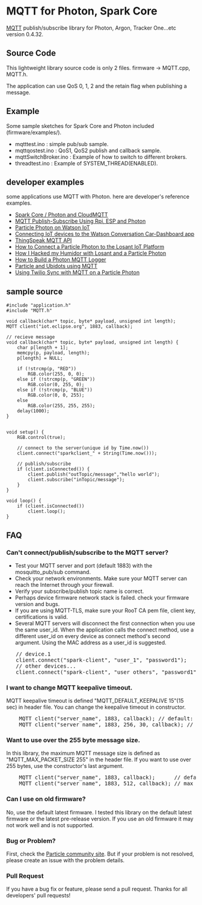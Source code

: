 # MQTT for Photon, Spark Core
<a href="http://mqtt.org/" target=_blank>MQTT</a> publish/subscribe library for Photon, Argon, Tracker One...etc version 0.4.32.

## Source Code
This lightweight library source code is only 2 files. firmware -> MQTT.cpp, MQTT.h.

The application can use QoS 0, 1, 2 and the retain flag when publishing a message.

## Example
Some sample sketches for Spark Core and Photon included (firmware/examples/).
 - mqtttest.ino	: simple pub/sub sample. 
 - mqttqostest.ino : QoS1, QoS2 publish and callback sample.
 - mqttSwitchBroker.ino : Example of how to switch to different brokers.
 - threadtest.ino : Example of SYSTEM_THREAD(ENABLED).

## developer examples
some applications use MQTT with Photon. here are developer's reference examples.
- <a href="http://www.instructables.com/id/Spark-Core-Photon-and-CloudMQTT/" target="_blank">Spark Core / Photon and CloudMQTT</a>
- <a href="https://www.hackster.io/anasdalintakam/mqtt-publish-subscribe-using-rpi-esp-and-photon-864fe9#toc--particle-photon-as-mqtt-client-2" target="_blank">MQTT Publish-Subscribe Using Rpi, ESP and Photon</a>
- <a href="http://www.kevinhoyt.com/2016/04/27/particle-photon-on-watson-iot/" target="_blank">Particle Photon on Watson IoT</a>
- <a href="https://developer.ibm.com/recipes/tutorials/connecting-a-iot-device-of-the-watson-conversation-cardashboard-app/" target="_blank">Connecting IoT devices to the Watson Conversation Car-Dashboard app</a>
- <a href="https://jp.mathworks.com/help/thingspeak/mqtt-api.html" target="_blank">ThingSpeak MQTT API</a>
- <a href="https://www.losant.com/blog/how-to-connect-a-particle-photon-to-the-losant-iot-platform" target="_blank">How to Connect a Particle Photon to the Losant IoT Platform</a>
- <a href="https://medium.com/@stevecaldwell/how-i-hacked-my-humidor-with-losant-and-a-particle-photon-84342744755b#.b68apdmo1" target="_blank">How I Hacked my Humidor with Losant and a Particle Photon</a>
- <a href="https://www.digikey.jp/ja/maker/projects/how-to-build-a-photon-mqtt-logger/876ce49a8f914f0799a0f8b94519acc1" target="_blank">How to Build a Photon MQTT Logger</a>
- <a href="https://ubidots.com/docs/devices/particleMQTT.html" target="_blank">Particle and Ubidots using MQTT</a>
- <a href="https://www.twilio.com/docs/quickstart/sync-iot/mqtt-particle-photon-sync-iot" target="_blank">Using Twilio Sync with MQTT on a Particle Photon</a>

## sample source
```
#include "application.h"
#include "MQTT.h"

void callback(char* topic, byte* payload, unsigned int length);
MQTT client("iot.eclipse.org", 1883, callback);

// recieve message
void callback(char* topic, byte* payload, unsigned int length) {
    char p[length + 1];
    memcpy(p, payload, length);
    p[length] = NULL;

    if (!strcmp(p, "RED"))
        RGB.color(255, 0, 0);
    else if (!strcmp(p, "GREEN"))
        RGB.color(0, 255, 0);
    else if (!strcmp(p, "BLUE"))
        RGB.color(0, 0, 255);
    else
        RGB.color(255, 255, 255);
    delay(1000);
}


void setup() {
    RGB.control(true);

    // connect to the server(unique id by Time.now())
    client.connect("sparkclient_" + String(Time.now()));

    // publish/subscribe
    if (client.isConnected()) {
        client.publish("outTopic/message","hello world");
        client.subscribe("inTopic/message");
    }
}

void loop() {
    if (client.isConnected())
        client.loop();
}
```
## FAQ
### Can't connect/publish/subscribe to the MQTT server?
- Test your MQTT server and port (default 1883) with the mosquitto_pub/sub command. 
- Check your network environments. Make sure your MQTT server can reach the Internet through your firewall. 
- Verify your subscribe/publish topic name is correct.
- Perhaps device firmware network stack is failed. check your firmware version and bugs.
- If you are using MQTT-TLS, make sure your RooT CA pem file, client key, certifications is valid.
- Several MQTT servers will disconnect the first connection when you use the same user_id. When the application calls the connect method, use a different user_id on every device as connect method's second argument. Using the MAC address as a user_id is suggested.
<pre>
   // device.1
   client.connect("spark-client", "user_1", "password1");
   // other devices...
   client.connect("spark-client", "user_others", "password1");
</pre>

### I want to change MQTT keepalive timeout.
MQTT keepalive timeout is defined "MQTT_DEFAULT_KEEPALIVE 15"(15 sec) in header file. You can change the keepalive timeout in constructor.
<pre>
    MQTT client("server_name", 1883, callback); // default: send keepalive packet to MQTT server every 15sec.
    MQTT client("server_name", 1883, 256, 30, callback); // keepalive timeout is 30 seconds, default message size also added to be able to access correct constructor 
</pre>

### Want to use over the 255 byte message size.
In this library, the maximum MQTT message size is defined as "MQTT_MAX_PACKET_SIZE 255" in the header file. If you want to use over 255 bytes, use the constructor's last argument.
<pre>
    MQTT client("server_name", 1883, callback);      // default 255 bytes
    MQTT client("server_name", 1883, 512, callback); // max 512 bytes
</pre>

### Can I use on old firmware?
No, use the default latest firmware. I tested this library on the default latest firmware or the latest pre-release version. If you use an old firmware it may not work well and is not supported.

### Bug or Problem?
First, check the <a href="https://community.particle.io/" target="_blank">Particle community site<a/>. But if your problem is not resolved, please create an issue with the problem details.

### Pull Request 
If you have a bug fix or feature, please send a pull request.
Thanks for all developers' pull requests!

